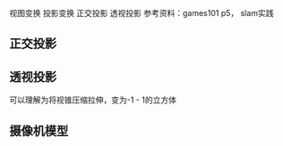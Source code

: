 视图变换
	投影变换
		正交投影
		透视投影
参考资料：games101 p5， slam实践
## 正交投影


## 透视投影

可以理解为将视锥压缩拉伸，变为-1 - 1的立方体

## 摄像机模型

